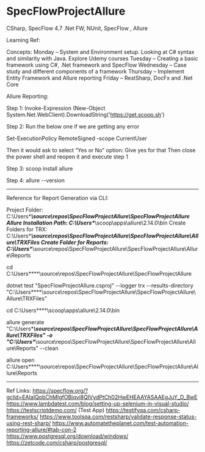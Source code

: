# SpecFlowProjectAllure
CSharp, SpecFlow 4.7 .Net FW, NUnit, SpecFlow , Allure




Learning Ref: 


Concepts:
Monday – System and Environment setup. Looking at C# syntax and similarity with Java. Explore Udemy courses
Tuesday – Creating a basic framework using C#, .Net framework and SpecFlow
Wednesday – Case study and different components of a framework
Thursday – Implement Entity Framework and Allure reporting
Friday – RestSharp, DocFx and .Net Core


Allure Reporting: 


Step 1:
Invoke-Expression (New-Object System.Net.WebClient).DownloadString('https://get.scoop.sh')


Step 2:
Run the below one if we are getting any error

 
Set-ExecutionPolicy RemoteSigned -scope CurrentUser

Then it would ask to select “Yes or No” option: Give yes for that
Then close the power shell and reopen it and execute step 1

Step 3: 
scoop install allure

Step 4: 
allure --version

---------------------------------------------------
Reference for Report Generation via CLI: 

Project Folder: C:\Users\****\source\repos\SpecFlowProjectAllure\SpecFlowProjectAllure
Allure Installation Path: C:\Users\****\scoop\apps\allure\2.14.0\bin
Create Folders for TRX: C:\Users\****\source\repos\SpecFlowProjectAllure\SpecFlowProjectAllure\Allure\TRXFiles 
Create Folder for Reports: C:\Users\****\source\repos\SpecFlowProjectAllure\SpecFlowProjectAllure\Allure\Reports



cd C:\Users\****\source\repos\SpecFlowProjectAllure\SpecFlowProjectAllure

dotnet test "SpecFlowProjectAllure.csproj" --logger trx --results-directory "C:\Users\****\source\repos\SpecFlowProjectAllure\SpecFlowProjectAllure\Allure\TRXFiles"

cd C:\Users\****\scoop\apps\allure\2.14.0\bin

allure generate "C:\Users\****\source\repos\SpecFlowProjectAllure\SpecFlowProjectAllure\Allure\TRXFiles" -o "C:\Users\****\source\repos\SpecFlowProjectAllure\SpecFlowProjectAllure\Allure\Reports" --clean

allure open C:\Users\****\source\repos\SpecFlowProjectAllure\SpecFlowProjectAllure\Allure\Reports


--------------------------------------------------------------------
Ref Links:
https://specflow.org/?gclid=EAIaIQobChMIgfOBiqvi8QIVydPtCh02HwEHEAAYASAAEgJuY_D_BwE
https://www.lambdatest.com/blog/setting-up-selenium-in-visual-studio/
https://testscriptdemo.com/   (Test App)
https://testifyqa.com/csharp-frameworks/
https://www.toolsqa.com/restsharp/validate-response-status-using-rest-sharp/
https://www.automatetheplanet.com/test-automation-reporting-allure/#tab-con-2
https://www.postgresql.org/download/windows/
https://zetcode.com/csharp/postgresql/
